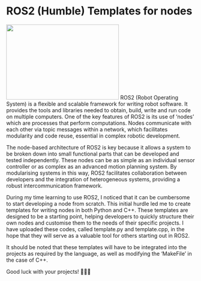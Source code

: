 # ROS2 (Humble) Templates for nodes
<img src="https://github.com/user-attachments/assets/3e10d96d-7e1f-4caa-9d8f-4bcaf5ee6529" width="300" height="200">
ROS2 (Robot Operating System) is a flexible and scalable framework for writing robot software. It provides the tools and libraries needed to obtain, build, write and run code on multiple computers. One of the key features of ROS2 is its use of ‘nodes’ which are processes that perform computations. Nodes communicate with each other via topic messages within a network, which facilitates modularity and code reuse, essential in complex robotic development.

The node-based architecture of ROS2 is key because it allows a system to be broken down into small functional parts that can be developed and tested independently. These nodes can be as simple as an individual sensor controller or as complex as an advanced motion planning system. By modularising systems in this way, ROS2 facilitates collaboration between developers and the integration of heterogeneous systems, providing a robust intercommunication framework.

During my time learning to use ROS2, I noticed that it can be cumbersome to start developing a node from scratch. This initial hurdle led me to create templates for writing nodes in both Python and C++. These templates are designed to be a starting point, helping developers to quickly structure their own nodes and customise them to the needs of their specific projects. I have uploaded these codes, called template.py and template.cpp, in the hope that they will serve as a valuable tool for others starting out in ROS2.

It should be noted that these templates will have to be integrated into the projects as required by the language, as well as modifying the ‘MakeFile’ in the case of C++.

Good luck with your projects! 🚀🤖🔧
